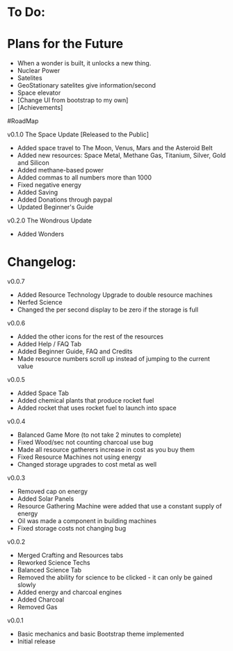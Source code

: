 # To Do:

# Plans for the Future
- When a wonder is built, it unlocks a new thing.
- Nuclear Power
- Satelites
- GeoStationary satelites give information/second
- Space elevator
- [Change UI from bootstrap to my own]
- [Achievements]

#RoadMap

v0.1.0 The Space Update [Released to the Public]
- Added space travel to The Moon, Venus, Mars and the Asteroid Belt
- Added new resources: Space Metal, Methane Gas, Titanium, Silver, Gold and Silicon
- Added methane-based power
- Added commas to all numbers more than 1000
- Fixed negative energy
- Added Saving
- Added Donations through paypal
- Updated Beginner's Guide

v0.2.0 The Wondrous Update
- Added Wonders

# Changelog:

v0.0.7
- Added Resource Technology Upgrade to double resource machines
- Nerfed Science
- Changed the per second display to be zero if the storage is full

v0.0.6
- Added the other icons for the rest of the resources
- Added Help / FAQ Tab
- Added Beginner Guide, FAQ and Credits
- Made resource numbers scroll up instead of jumping to the current value

v0.0.5
- Added Space Tab
- Added chemical plants that produce rocket fuel
- Added rocket that uses rocket fuel to launch into space

v0.0.4 
- Balanced Game More (to not take 2 minutes to complete)
- Fixed Wood/sec not counting charcoal use bug
- Made all resource gatherers increase in cost as you buy them
- Fixed Resource Machines not using energy
- Changed storage upgrades to cost metal as well

v0.0.3
- Removed cap on energy
- Added Solar Panels
- Resource Gathering Machine were added that use a constant supply of energy
- Oil was made a component in building machines
- Fixed storage costs not changing bug

v0.0.2
- Merged Crafting and Resources tabs
- Reworked Science Techs
- Balanced Science Tab
- Removed the ability for science to be clicked - it can only be gained slowly
- Added energy and charcoal engines
- Added Charcoal
- Removed Gas

v0.0.1
- Basic mechanics and basic Bootstrap theme implemented
- Initial release